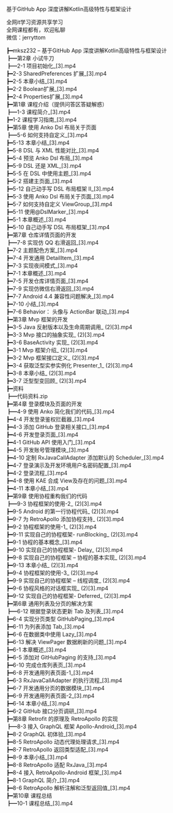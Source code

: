 基于GitHub App 深度讲解Kotlin高级特性与框架设计

全网it学习资源共享学习<br>全网课程都有，欢迎私聊<br>微信：jerryttom<br>

┣━mksz232 – 基于GitHub App 深度讲解Kotlin高级特性与框架设计<br> ┣━第2章 小试牛刀<br> ┣━2-1 项目初始化_[3].mp4<br> ┣━2-3 SharedPreferences 扩展_[3].mp4<br> ┣━2-5 本章小结_[3].mp4<br> ┣━2-2 Boolean扩展_[3].mp4<br> ┣━2-4 Properties扩展_[3].mp4<br> ┣━第1章 课程介绍（提供问答区答疑解惑）<br> ┣━1-3 课程简介_[3].mp4<br> ┣━1-2 课程学习指南_[3].mp4<br> ┣━第5章 使用 Anko Dsl 布局关于页面<br> ┣━5-6 如何支持自定义_[3].mp4<br> ┣━5-13 本章小结_[3].mp4<br> ┣━5-8 DSL 与 XML 性能对比_[3].mp4<br> ┣━5-4 预览 Anko Dsl 布局_[3].mp4<br> ┣━5-9 DSL 还是 XML_[3].mp4<br> ┣━5-5 在 DSL 中使用主题_[3].mp4<br> ┣━5-2 搭建主页面_[3].mp4<br> ┣━5-12 自己动手写 DSL 布局框架 II_[3].mp4<br> ┣━5-3 使用 Anko Dsl 布局关于页面_[3].mp4<br> ┣━5-7 如何支持自定义 ViewGroup_[3].mp4<br> ┣━5-11 使用@DslMarker_[3].mp4<br> ┣━5-1 本章概述_[3].mp4<br> ┣━5-10 自己动手写 DSL 布局框架_[3].mp4<br> ┣━第7章 仓库详情页面的开发<br> ┣━7-8 实现仿 QQ 右滑返回_[3].mp4<br> ┣━7-2 主题配色方案_[3].mp4<br> ┣━7-4 开发通用 DetailItem_[3].mp4<br> ┣━7-3 实现夜间模式_[3].mp4<br> ┣━7-1 本章概述_[3].mp4<br> ┣━7-5 开发仓库详情页面_[3].mp4<br> ┣━7-9 实现仿微信右滑返回_[3].mp4<br> ┣━7-7 Android 4.4 兼容性问题解决_[3].mp4<br> ┣━7-10 小结_[3].mp4<br> ┣━7-6 Behavior： 头像与 ActionBar 联动_[3].mp4<br> ┣━第3章 Mvp 框架的开发<br> ┣━3-5 Java 反射版本以及生命周期调用_ (2)[3].mp4<br> ┣━3-3 Mvp 接口的抽象实现_ (2)[3].mp4<br> ┣━3-6 BaseActivity 实现_ (2)[3].mp4<br> ┣━3-1 Mvp 框架介绍_ (2)[3].mp4<br> ┣━3-2 Mvp 框架接口定义_ (2)[3].mp4<br> ┣━3-4 获取泛型实参实例化 Presenter_1_ (2)[3].mp4<br> ┣━3-8 本章小结_ (2)[3].mp4<br> ┣━3-7 泛型型变回顾_ (2)[3].mp4<br> ┣━资料<br> ┣━代码资料.zip<br> ┣━第4章 登录模块及页面的开发<br> ┣━4-9 使用 Anko 简化我们的代码_[3].mp4<br> ┣━4-4 开发登录鉴权拦截器_[3].mp4<br> ┣━4-3 添加 GitHub 登录相关接口_[3].mp4<br> ┣━4-6 开发登录页面_[3].mp4<br> ┣━4-1 GitHub API 使用入门_[3].mp4<br> ┣━4-5 开发账号管理模块_[3].mp4<br> ┣━4-10 定制 RxJavaCallAdapter 添加默认的 Scheduler_[3].mp4<br> ┣━4-7 登录演示及开发环境用户名密码配置_[3].mp4<br> ┣━4-2 登录流程_[3].mp4<br> ┣━4-8 使用 KAE 合成 View及存在的问题_[3].mp4<br> ┣━4-11 本章小结_[3].mp4<br> ┣━第9章 使用协程重构我们的代码<br> ┣━9-3 协程框架的使用-2_ (2)[3].mp4<br> ┣━9-5 Android 的第一行协程代码_ (2)[3].mp4<br> ┣━9-7 为 RetroApollo 添加协程支持_ (2)[3].mp4<br> ┣━9-2 协程框架的使用-1_ (2)[3].mp4<br> ┣━9-11 实现自己的协程框架- runBlocking_ (2)[3].mp4<br> ┣━9-1 协程的基本概念_[3].mp4<br> ┣━9-10 实现自己的协程框架- Delay_ (2)[3].mp4<br> ┣━9-8 实现自己的协程框架 – 协程的基本实现_ (2)[3].mp4<br> ┣━9-13 本章小结_ (2)[3].mp4<br> ┣━9-4 协程框架的使用-3_ (2)[3].mp4<br> ┣━9-9 实现自己的协程框架 – 线程调度_ (2)[3].mp4<br> ┣━9-6 协程风格的对话框实现_ (2)[3].mp4<br> ┣━9-12 实现自己的协程框架- Deferred_ (2)[3].mp4<br> ┣━第6章 通用列表及分页的解决方案<br> ┣━6-12 根据登录状态更新 Tab 及列表_[3].mp4<br> ┣━6-4 实现分页类型 GitHubPaging_[3].mp4<br> ┣━6-11 为列表添加 Tab_[3].mp4<br> ┣━6-6 在数据类中使用 Lazy_[3].mp4<br> ┣━6-13 解决 ViewPager 数据刷新的问题_[3].mp4<br> ┣━6-1 本章概述_[3].mp4<br> ┣━6-5 添加对 GitHubPaging 的支持_[3].mp4<br> ┣━6-10 完成仓库列表页_[3].mp4<br> ┣━6-8 开发通用列表页面-1_[3].mp4<br> ┣━6-3 RxJavaCallAdapter 的执行流程_[3].mp4<br> ┣━6-7 开发通用分页的数据模块_[3].mp4<br> ┣━6-9 开发通用列表页面-2_[3].mp4<br> ┣━6-14 本章小结_[3].mp4<br> ┣━6-2 GitHub 接口分页调研_[3].mp4<br> ┣━第8章 Retrofit 的原理及 RetroApollo 的实现<br> ┣━8-3 接入 GraphQL 框架 Apollo-Android_[3].mp4<br> ┣━8-2 GraphQL 初体验_[3].mp4<br> ┣━8-5 RetroApollo 动态代理处理请求_[3].mp4<br> ┣━8-7 RetroApollo 返回类型适配_[3].mp4<br> ┣━8-9 本章小结_[3].mp4<br> ┣━8-8 RetroApollo 适配 RxJava_[3].mp4<br> ┣━8-4 接入 RetroApollo-Android 框架_[3].mp4<br> ┣━8-1 GraphQL 简介_[3].mp4<br> ┣━8-6 RetroApollo 解析注解和泛型返回值_[3].mp4<br> ┣━第10章 课程总结<br> ┣━10-1 课程总结_[3].mp4